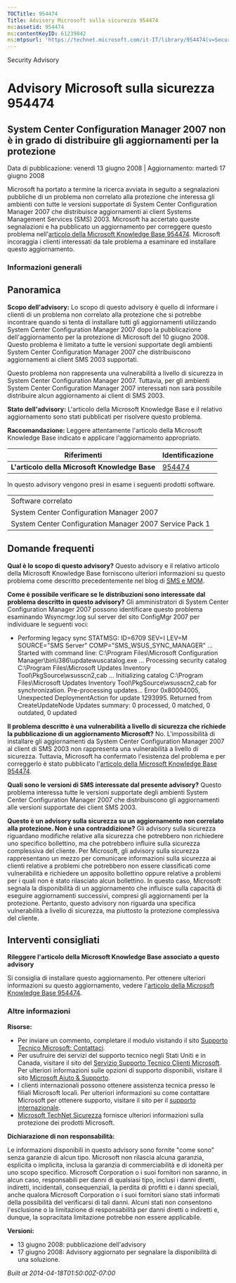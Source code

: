 ```yaml
---
TOCTitle: 954474
Title: Advisory Microsoft sulla sicurezza 954474
ms:assetid: 954474
ms:contentKeyID: 61239842
ms:mtpsurl: 'https://technet.microsoft.com/it-IT/library/954474(v=Security.10)'
---
```


Security Advisory

Advisory Microsoft sulla sicurezza 954474
=========================================

System Center Configuration Manager 2007 non è in grado di distribuire gli aggiornamenti per la protezione
----------------------------------------------------------------------------------------------------------

Data di pubblicazione: venerdì 13 giugno 2008 | Aggiornamento: martedì 17 giugno 2008

Microsoft ha portato a termine la ricerca avviata in seguito a segnalazioni pubbliche di un problema non correlato alla protezione che interessa gli ambienti con tutte le versioni supportate di System Center Configuration Manager 2007 che distribuisce aggiornamenti ai client Systems Management Services (SMS) 2003. Microsoft ha accertato queste segnalazioni e ha pubblicato un aggiornamento per correggere questo problema nell'[articolo della Microsoft Knowledge Base 954474](http://support.microsoft.com/kb/954474). Microsoft incoraggia i clienti interessati da tale problema a esaminare ed installare questo aggiornamento.

### Informazioni generali

Panoramica
----------

<span></span>
**Scopo dell'advisory:** Lo scopo di questo advisory è quello di informare i clienti di un problema non correlato alla protezione che si potrebbe incontrare quando si tenta di installare tutti gli aggiornamenti utilizzando System Center Configuration Manager 2007 dopo la pubblicazione dell'aggiornamento per la protezione di Microsoft del 10 giugno 2008. Questo problema è limitato a tutte le versioni supportate degli ambienti System Center Configuration Manager 2007 che distribuiscono aggiornamenti ai client SMS 2003 supportati.

Questo problema non rappresenta una vulnerabilità a livello di sicurezza in System Center Configuration Manager 2007. Tuttavia, per gli ambienti System Center Configuration Manager 2007 interessati non sarà possibile distribuire alcun aggiornamento ai client di SMS 2003.

**Stato dell'advisory:** L'articolo della Microsoft Knowledge Base e il relativo aggiornamento sono stati pubblicati per risolvere questo problema.

**Raccomandazione:** Leggere attentamente l'articolo della Microsoft Knowledge Base indicato e applicare l'aggiornamento appropriato.

| Riferimenti                                   | Identificazione                                  |
|-----------------------------------------------|--------------------------------------------------|
| **L'articolo della Microsoft Knowledge Base** | [954474](http://support.microsoft.com/kb/954474) |

In questo advisory vengono presi in esame i seguenti prodotti software.

|                                                         |
|---------------------------------------------------------|
| Software correlato                                      |
| System Center Configuration Manager 2007                |
| System Center Configuration Manager 2007 Service Pack 1 |

Domande frequenti
-----------------

<span></span>
**Qual è lo scopo di questo advisory?**
Questo advisory e il relativo articolo della Microsoft Knowledge Base forniscono ulteriori informazioni su questo problema come descritto precedentemente nel blog di [SMS e MOM](http://blogs.technet.com/smsandmom/archive/2008/06/12/wsus-offline-scan-catalog-fails-to-sync-on-configmgr-2007,aspx).

**Come è possibile verificare se le distribuzioni sono interessate dal problema descritto in questo advisory?**
Gli amministratori di System Center Configuration Manager 2007 possono identificare questo problema esaminando Wsyncmgr.log sul server del sito ConfigMgr 2007 per individuare le seguenti voci:

-   Performing legacy sync
    STATMSG: ID=6709 SEV=I LEV=M SOURCE="SMS Server" COMP="SMS\_WSUS\_SYNC\_MANAGER" …
    Started with command line: C:\\Program Files\\Microsoft Configuration Manager\\bin\\i386\\updatewuscatalog.exe …
    Processing security catalog C:\\Program Files\\Microsoft Updates Inventory Tool\\PkgSource\\wsusscn2,cab ...
    Initializing catalog C:\\Program Files\\Microsoft Updates Inventory Tool\\PkgSource\\wsusscn2,cab for synchronization.
    Pre-processing updates...
    Error 0x80004005, Unexpected DeploymentAction for update 1293995. Returned from CreateUpdateNode
    Updates summary: 0 processed, 0 matched, 0 outdated, 0 updated

**Il problema descritto è una vulnerabilità a livello di sicurezza che richiede la pubblicazione di un aggiornamento Microsoft?**
No. L'impossibilità di installare gli aggiornamenti da System Center Configuration Manager 2007 al client di SMS 2003 non rappresenta una vulnerabilità a livello di sicurezza. Tuttavia, Microsoft ha confermato l'esistenza del problema e per correggerlo è stato pubblicato l'[articolo della Microsoft Knowledge Base 954474](http://support.microsoft.com/kb/954474).

**Quali sono le versioni di SMS interessate dal presente advisory?**
Questo problema interessa tutte le versioni supportate degli ambienti System Center Configuration Manager 2007 che distribuiscono gli aggiornamenti alle versioni supportate dei client SMS 2003.

**Questo è un advisory sulla sicurezza su un aggiornamento non correlato alla protezione. Non è una contraddizione?**
Gli advisory sulla sicurezza riguardano modifiche relative alla sicurezza che potrebbero non richiedere uno specifico bollettino, ma che potrebbero influire sulla sicurezza complessiva del cliente. Per Microsoft, gli advisory sulla sicurezza rappresentano un mezzo per comunicare informazioni sulla sicurezza ai clienti relative a problemi che potrebbero non essere classificati come vulnerabilità e richiedere un apposito bollettino oppure relative a problemi per i quali non è stato rilasciato alcun bollettino. In questo caso, Microsoft segnala la disponibilità di un aggiornamento che influisce sulla capacità di eseguire aggiornamenti successivi, compresi gli aggiornamenti per la protezione. Pertanto, questo advisory non riguarda una specifica vulnerabilità a livello di sicurezza, ma piuttosto la protezione complessiva del cliente.

Interventi consigliati
----------------------

<span></span>
**Rileggere l'articolo della Microsoft Knowledge Base associato a questo advisory**

Si consiglia di installare questo aggiornamento. Per ottenere ulteriori informazioni su questo aggiornamento, vedere l'[articolo della Microsoft Knowledge Base 954474](http://support.microsoft.com/kb/954474).

### Altre informazioni

**Risorse:**

-   Per inviare un commento, completare il modulo visitando il sito [Supporto Tecnico Microsoft: Contattaci](https://support.microsoft.com/common/survey.aspx?scid=sw;en;1257&amp;showpage=1&amp;ws=technet&amp;sd=tech).
-   Per usufruire dei servizi del supporto tecnico negli Stati Uniti e in Canada, visitare il sito del [Servizio Supporto Tecnico Clienti Microsoft](http://support.microsoft.com/). Per ulteriori informazioni sulle opzioni di supporto disponibili, visitare il sito [Microsoft Aiuto & Supporto](http://support.microsoft.com/).
-   I clienti internazionali possono ottenere assistenza tecnica presso le filiali Microsoft locali. Per ulteriori informazioni su come contattare Microsoft per ottenere supporto, visitare il sito per il [supporto internazionale](http://support.microsoft.com/).
-   [Microsoft TechNet Sicurezza](http://technet.microsoft.com/it-it/security/default.aspx) fornisce ulteriori informazioni sulla protezione dei prodotti Microsoft.

**Dichiarazione di non responsabilità:**

Le informazioni disponibili in questo advisory sono fornite "come sono" senza garanzie di alcun tipo. Microsoft non rilascia alcuna garanzia, esplicita o implicita, inclusa la garanzia di commerciabilità e di idoneità per uno scopo specifico. Microsoft Corporation o i suoi fornitori non saranno, in alcun caso, responsabili per danni di qualsiasi tipo, inclusi i danni diretti, indiretti, incidentali, consequenziali, la perdita di profitti e i danni speciali, anche qualora Microsoft Corporation o i suoi fornitori siano stati informati della possibilità del verificarsi di tali danni. Alcuni stati non consentono l'esclusione o la limitazione di responsabilità per danni diretti o indiretti e, dunque, la sopracitata limitazione potrebbe non essere applicabile.

**Versioni:**

-   13 giugno 2008: pubblicazione dell'advisory
-   17 giugno 2008: Advisory aggiornato per segnalare la disponibilità di una soluzione.

*Built at 2014-04-18T01:50:00Z-07:00*

